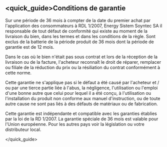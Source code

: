 ## <quick_guide>Conditions de garantie

Sur une période de 36 mois à compter de la date du premier achat par l'application des consommateurs à RDL 1/2007, Energy Sistem Soyntec SA il responsable de tout défaut de conformité qui existe au moment de la livraison du bien, dans les termes et dans les conditions de la règle. Sont exclus de la batterie de la période produit de 36 mois dont la période de garantie est de 12 mois. 

Dans le cas où le bien n'était pas sous contrat et lors de la réception de la livraison ou de la facture, l'acheteur reconnaît le droit de réparer, remplacer ou filiale de la réduction du prix ou la résiliation du contrat conformément à cette norme. 

Cette garantie ne s'applique pas si le défaut a été causé par l'acheteur et / ou par une tierce partie liée à l'abus, la négligence, l'utilisation ou l'emploi d'une bonne autre que celui pour lequel il a été conçu, à l'utilisation ou l'installation du produit non conforme aux manuel d'instruction, ou de toute autre cause ne sont pas liés à des défauts de matériaux ou de fabrication. 

Cette garantie est indépendante et compatible avec les garanties établies par la loi de la RD 1/2007. 
La garantie spéciale de 36 mois est valable pour l'Union européenne. Pour les autres pays voir la législation ou votre distributeur local. 

</quick_guide>

